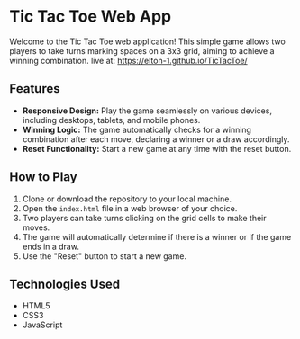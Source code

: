 # Tic Tac Toe Web App

Welcome to the Tic Tac Toe web application! This simple game allows two players to take turns marking spaces on a 3x3 grid, aiming to achieve a winning combination.
live at: https://elton-1.github.io/TicTacToe/

## Features
- **Responsive Design:** Play the game seamlessly on various devices, including desktops, tablets, and mobile phones.
- **Winning Logic:** The game automatically checks for a winning combination after each move, declaring a winner or a draw accordingly.
- **Reset Functionality:** Start a new game at any time with the reset button.

## How to Play
1. Clone or download the repository to your local machine.
2. Open the `index.html` file in a web browser of your choice.
3. Two players can take turns clicking on the grid cells to make their moves.
4. The game will automatically determine if there is a winner or if the game ends in a draw.
5. Use the "Reset" button to start a new game.

## Technologies Used
- HTML5
- CSS3
- JavaScript
